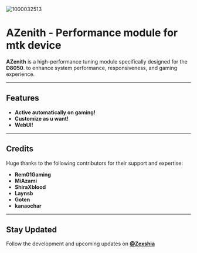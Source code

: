 ![1000032513](https://github.com/user-attachments/assets/3bf4fdfc-30dc-4ead-93f6-a270c00b67f9)

#  AZenith -  Performance module for mtk device 

**AZenith** is a high-performance tuning module specifically designed for the **D8050**. to enhance system performance, responsiveness, and gaming experience.  

---

##  Features  
- **Active automatically on gaming!**
- **Customize as u want!**
- **WebUI!**
 
---

##  Credits  
Huge thanks to the following contributors for their support and expertise:  
- **Rem01Gaming**  
- **MiAzami**  
- **ShiraXblood**  
- **Laynsb**  
- **Goten**  
- **kanaochar**
---

## Stay Updated  
Follow the development and upcoming updates on **[@Zexshia](https://t.me/ZeshArch)**
